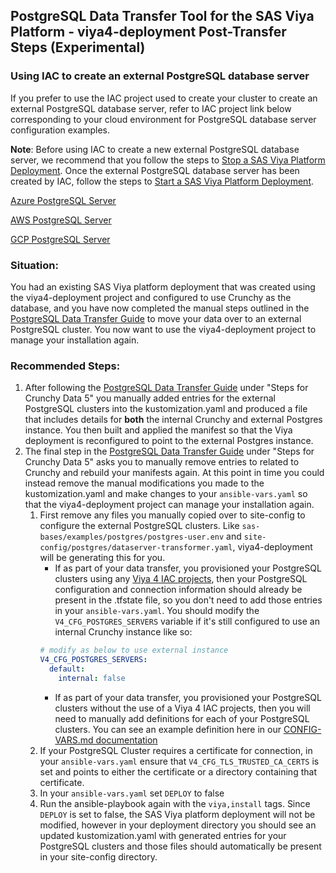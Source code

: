 ## PostgreSQL Data Transfer Tool for the SAS Viya Platform - viya4-deployment Post-Transfer Steps (Experimental)

### Using IAC to create an external PostgreSQL database server
If you prefer to use the IAC project used to create your cluster to create an external PostgreSQL database server, refer to IAC project link below corresponding to your cloud environment for PostgreSQL database server configuration examples.

**Note**: Before using IAC to create a new external PostgreSQL database server, we recommend that you follow the steps to [Stop a SAS Viya Platform Deployment](https://documentation.sas.com/?cdcId=sasadmincdc&cdcVersion=v_044&docsetId=calchkadm&docsetTarget=p17xfmmjjkma1dn1b5dcx3e5ejxq.htm#p0butgo7gtfyi0n14umtfv0voydt). Once the external PostgreSQL database server has been created by IAC, follow the steps to [Start a SAS Viya Platform Deployment](https://documentation.sas.com/?cdcId=sasadmincdc&cdcVersion=v_044&docsetId=calchkadm&docsetTarget=p17xfmmjjkma1dn1b5dcx3e5ejxq.htm#p0butgo7gtfyi0n14umtfv0voydt).

[Azure PostgreSQL Server](https://github.com/sassoftware/viya4-iac-azure/blob/main/docs/CONFIG-VARS.md#postgres-servers)

[AWS PostgreSQL Server](https://github.com/sassoftware/viya4-iac-aws/blob/main/docs/CONFIG-VARS.md#postgresql-server)

[GCP PostgreSQL Server](https://github.com/sassoftware/viya4-iac-gcp/blob/main/docs/CONFIG-VARS.md#postgres-servers)

### Situation:

You had an existing SAS Viya platform deployment that was created using the viya4-deployment project and configured to use Crunchy as the database, and you have now completed the manual steps outlined in the [PostgreSQL Data Transfer Guide](https://documentation.sas.com/?cdcId=itopscdc&cdcVersion=default&docsetId=pgdatamig&docsetTarget=titlepage.htm) to move your data over to an external PostgreSQL cluster. You now want to use the viya4-deployment project to manage your installation again.

### Recommended Steps:

1. After following the [PostgreSQL Data Transfer Guide](https://documentation.sas.com/?cdcId=itopscdc&cdcVersion=default&docsetId=pgdatamig&docsetTarget=titlepage.htm) under "Steps for Crunchy Data 5" you manually added entries for the external PostgreSQL clusters into the kustomization.yaml and produced a file that includes details for **both** the internal Crunchy and external Postgres instance. You then built and applied the manifest so that the Viya deployment is reconfigured to point to the external Postgres instance.
2. The final step in the [PostgreSQL Data Transfer Guide](https://documentation.sas.com/?cdcId=itopscdc&cdcVersion=default&docsetId=pgdatamig&docsetTarget=titlepage.htm) under "Steps for Crunchy Data 5"  asks you to manually remove entries to related to Crunchy and rebuild your manifests again. At this point in time you could instead remove the manual modifications you made to the kustomization.yaml and make changes to your `ansible-vars.yaml` so that the viya4-deployment project can manage your installation again.
   1. First remove any files you manually copied over to site-config to configure the external PostgreSQL clusters. Like `sas-bases/examples/postgres/postgres-user.env` and `site-config/postgres/dataserver-transformer.yaml`, viya4-deployment will be generating this for you.
      * If as part of your data transfer, you provisioned your PostgreSQL clusters using any [Viya 4 IAC projects](https://github.com/search?q=org%3Asassoftware+viya4-iac-&type=repositories), then your PostgreSQL configuration and connection information should already be present in the .tfstate file, so you don't need to add those entries in your `ansible-vars.yaml`. You should modify the `V4_CFG_POSTGRES_SERVERS` variable if it's still configured to use an internal Crunchy instance like so:
      ```yaml
      # modify as below to use external instance
      V4_CFG_POSTGRES_SERVERS:
        default:
          internal: false
      ```
      * If as part of your data transfer, you provisioned your PostgreSQL clusters without the use of a Viya 4 IAC projects, then you will need to manually add definitions for each of your PostgreSQL clusters. You can see an example definition here in our [CONFIG-VARS.md documentation](https://github.com/sassoftware/viya4-deployment/blob/main/docs/CONFIG-VARS.md#postgresql)
   2. If your PostgreSQL Cluster requires a certificate for connection, in your `ansible-vars.yaml` ensure that `V4_CFG_TLS_TRUSTED_CA_CERTS` is set and points to either the certificate or a directory containing that certificate.
   3. In your `ansible-vars.yaml` set `DEPLOY` to false
   4. Run the ansible-playbook again with the `viya,install` tags. Since `DEPLOY` is set to false, the SAS Viya platform deployment will not be modified, however in your deployment directory you should see an updated kustomization.yaml with generated entries for your PostgreSQL clusters and those files should automatically be present in your site-config directory.